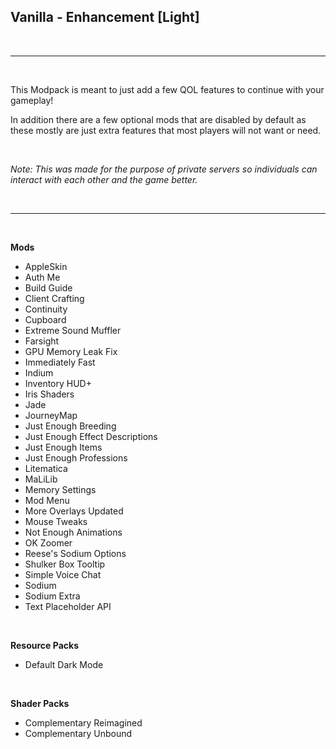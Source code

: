 ## **Vanilla - Enhancement [Light]**
<br>

---

<br>

This Modpack is meant to just add a few QOL features to continue with your gameplay!

In addition there are a few optional mods that are disabled by default as these mostly are just extra features that most players will not want or need.

<br>

*Note: This was made for the purpose of private servers so individuals can interact with each other and the game better.*

<br>

---

<br>

**Mods**
- AppleSkin
- Auth Me
- Build Guide
- Client Crafting
- Continuity
- Cupboard
- Extreme Sound Muffler
- Farsight
- GPU Memory Leak Fix
- Immediately Fast
- Indium
- Inventory HUD+
- Iris Shaders
- Jade
- JourneyMap
- Just Enough Breeding
- Just Enough Effect Descriptions
- Just Enough Items
- Just Enough Professions
- Litematica
- MaLiLib
- Memory Settings
- Mod Menu
- More Overlays Updated
- Mouse Tweaks
- Not Enough Animations
- OK Zoomer
- Reese's Sodium Options
- Shulker Box Tooltip
- Simple Voice Chat
- Sodium
- Sodium Extra
- Text Placeholder API

<br>

**Resource Packs**
- Default Dark Mode

<br>

**Shader Packs**
- Complementary Reimagined
- Complementary Unbound

